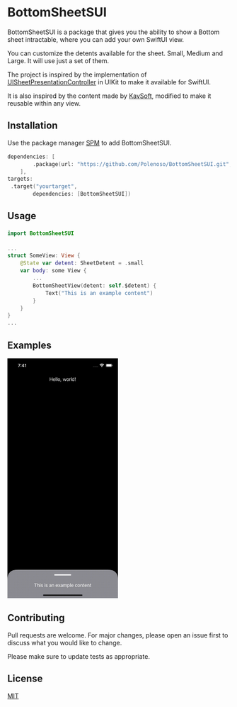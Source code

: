 # BottomSheetSUI

BottomSheetSUI is a package that gives you the ability to show a Bottom sheet intractable, where you can add your own SwiftUI view. 

You can customize the detents available for the sheet. Small, Medium and Large. It will use just a set of them.

The project is inspired by the implementation of [UISheetPresentationController](https://developer.apple.com/documentation/uikit/uisheetpresentationcontroller) in UIKit to make it available for SwiftUI.

It is also inspired by the content made by [KavSoft](https://www.youtube.com/watch?v=CyMtjSspJZA), modified to make it reusable within any view.

## Installation

Use the package manager [SPM](https://swift.org/package-manager/) to add BottomSheetSUI.

```Swift
dependencies: [
        .package(url: "https://github.com/Polenoso/BottomSheetSUI.git", from: "1.0.1"),
    ],
targets:
 .target("yourtarget",
        dependencies: [BottomSheetSUI])
```

## Usage

```Swift
import BottomSheetSUI

...
struct SomeView: View {
    @State var detent: SheetDetent = .small
    var body: some View {
        ...
        BottomSheetView(detent: self.$detent) {
            Text("This is an example content")
        }
    } 
}
...
```

## Examples
<img src="Images/SimpleExample.gif" width="250" height="541"/>


## Contributing
Pull requests are welcome. For major changes, please open an issue first to discuss what you would like to change.

Please make sure to update tests as appropriate.

## License
[MIT](https://choosealicense.com/licenses/mit/)
